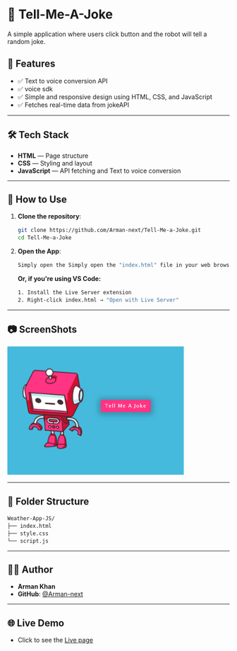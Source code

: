 # 🤖 Tell-Me-A-Joke

A simple application where users click button and the robot will tell a random joke.

## 🚀 Features

- ✅ Text to voice conversion API
- ✅ voice sdk
- ✅ Simple and responsive design using HTML, CSS, and JavaScript
- ✅ Fetches real-time data from jokeAPI

---

## 🛠️ Tech Stack

- **HTML** — Page structure
- **CSS** — Styling and layout
- **JavaScript** — API fetching and Text to voice conversion

---

## 🔧 How to Use

1. **Clone the repository**:

   ```bash
   git clone https://github.com/Arman-next/Tell-Me-a-Joke.git
   cd Tell-Me-a-Joke

   ```

2. **Open the App**:

   ```bash
   Simply open the Simply open the "index.html" file in your web browser. file in your web browser.
   ```

   **Or, if you're using VS Code:**

   ```bash
   1. Install the Live Server extension
   2. Right-click index.html → "Open with Live Server"
   ```

---

## 📷 ScreenShots

<img src="./SS - 1.png" alt="App Screenshot 1" width="400">

---

## 📁 Folder Structure

```bash
Weather-App-JS/
├── index.html
├── style.css
└── script.js
```

---

## 🧔‍♂️ Author

- **Arman Khan**
- **GitHub**: [@Arman-next](https://github.com/Arman-next)

---

## 🌐 Live Demo

- Click to see the [Live page](https://arman-next.github.io/Tell-Me-a-Joke/)

